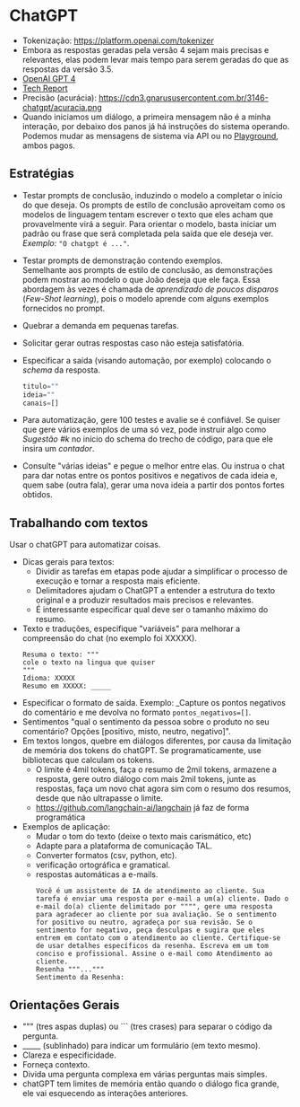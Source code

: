 # ChatGPT
- Tokenização: https://platform.openai.com/tokenizer
- Embora as respostas geradas pela versão 4 sejam mais precisas e relevantes, elas podem levar mais tempo para serem geradas do que as respostas da versão 3.5.
- [OpenAI GPT 4](https://openai.com/index/gpt-4-research/)
- [Tech Report](https://arxiv.org/abs/2303.08774)
- Precisão (acurácia): https://cdn3.gnarususercontent.com.br/3146-chatgpt/acuracia.png
- Quando iniciamos um diálogo, a primeira mensagem não é a minha interação, por debaixo dos panos já há instruções do sistema operando. Podemos mudar as mensagens de sistema via API ou no [Playground](https://platform.openai.com/playground/chat), ambos pagos.

## Estratégias

- Testar prompts de conclusão, induzindo o modelo a completar o início do que deseja.
  Os prompts de estilo de conclusão aproveitam como os modelos de linguagem tentam escrever o texto que eles acham que provavelmente virá a seguir. Para orientar o modelo, basta iniciar um padrão ou frase que será completada pela saída que ele deseja ver.  
  *Exemplo:* `"O chatgpt é ..."`.

- Testar prompts de demonstração contendo exemplos.  
  Semelhante aos prompts de estilo de conclusão, as demonstrações podem mostrar ao modelo o que João deseja que ele faça. Essa abordagem às vezes é chamada de *aprendizado de poucos disparos* (*Few-Shot learning*), pois o modelo aprende com alguns exemplos fornecidos no prompt.

- Quebrar a demanda em pequenas tarefas.

- Solicitar gerar outras respostas caso não esteja satisfatória.

- Especificar a saída (visando automação, por exemplo) colocando o *schema* da resposta.
  ```js
  titulo=""
  ideia=""
  canais=[]
   ```
- Para automatização, gere 100 testes e avalie se é confiável. Se quiser que gere vários exemplos de uma só vez, pode instruir algo como _Sugestão #k_ no início do schema do trecho de código, para que ele insira um _contador_.
- Consulte "várias ideias" e pegue o melhor entre elas. Ou instrua o chat para dar notas entre os pontos positivos e negativos de cada ideia e, quem sabe (outra fala), gerar uma nova ideia a partir dos pontos fortes obtidos.

## Trabalhando com textos
Usar o chatGPT para automatizar coisas.
- Dicas gerais para textos:
  - Dividir as tarefas em etapas pode ajudar a simplificar o processo de execução e tornar a resposta mais eficiente.
  - Delimitadores ajudam o ChatGPT a entender a estrutura do texto original e a produzir resultados mais precisos e relevantes.
  - É interessante especificar qual deve ser o tamanho máximo do resumo.
- Texto e traduções, especifique "variáveis" para melhorar a compreensão do chat (no exemplo foi XXXXX).
   ```
   Resuma o texto: """
   cole o texto na lingua que quiser
   """
   Idioma: XXXXX
   Resumo em XXXXX: _____
   ```
- Especificar o formato de saída. Exemplo: _Capture os pontos negativos do comentário e me devolva no formato `pontos_negativos=[]`.
- Sentimentos "qual o sentimento da pessoa sobre o produto no seu comentário? Opções [positivo, misto, neutro, negativo]".
- Em textos longos, quebre em diálogos diferentes, por causa da limitação de memória dos tokens do chatGPT. Se programaticamente, use bibliotecas que calculam os tokens.
  - O limite é 4mil tokens, faça o resumo de 2mil tokens, armazene a resposta, gere outro diálogo com mais 2mil tokens, junte as respostas, faça um novo chat agora sim com o resumo dos resumos, desde que não ultrapasse o limite.
  - https://github.com/langchain-ai/langchain já faz de forma programática
- Exemplos de aplicação:
  - Mudar o tom do texto (deixe o texto mais carismático, etc)
  - Adapte para a plataforma de comunicação TAL.
  - Converter formatos (csv, python, etc).
  - verificação ortográfica e gramatical.
  - respostas automáticas a e-mails.
    ```
    Você é um assistente de IA de atendimento ao cliente. Sua tarefa é enviar uma resposta por e-mail a um(a) cliente. Dado o e-mail do(a) cliente delimitado por """", gere uma resposta para agradecer ao cliente por sua avaliação. Se o sentimento for positivo ou neutro, agradeça por sua revisão. Se o sentimento for negativo, peça desculpas e sugira que eles entrem em contato com o atendimento ao cliente. Certifique-se de usar detalhes específicos da resenha. Escreva em um tom conciso e profissional. Assine o e-mail como Atendimento ao cliente.
    Resenha """..."""
    Sentimento da Resenha: 
    ```

## Orientações Gerais
- """ (tres aspas duplas) ou ``` (tres crases) para separar o código da pergunta.
- _____ (sublinhado) para indicar um formulário (em texto mesmo).
- Clareza e especificidade.
- Forneça contexto.
- Divida uma pergunta complexa em várias perguntas mais simples.
- chatGPT tem limites de memória então quando o diálogo fica grande, ele vai esquecendo as interações anteriores.

